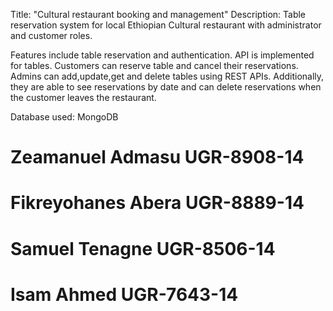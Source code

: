 Title: "Cultural restaurant booking and management"
Description: Table reservation system for local Ethiopian Cultural restaurant with administrator and customer roles.

Features include table reservation and authentication. API is implemented for tables.
Customers can reserve table and cancel their reservations.
Admins can add,update,get and delete tables using REST APIs. Additionally, they are able to see reservations by date and can delete reservations when the customer leaves the restaurant.

Database used: MongoDB

# Zeamanuel Admasu  UGR-8908-14
# Fikreyohanes Abera  UGR-8889-14
# Samuel Tenagne UGR-8506-14 
# Isam Ahmed UGR-7643-14
